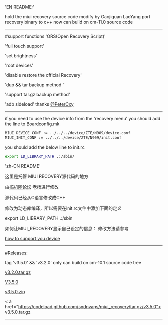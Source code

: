'EN README:'
<p>
hold the miui recovery source code
modify by Gaojiquan LaoYang
port recovery binary to c++
now can build on cm-11.0  source code
</p>

-------------------------------------------------------------
#support functions
'ORS(Open Recovery Script)'

'full touch support'

'set brightness'

'root devices'

'disable restore the official Recovery'

'dup && tar backup method '

'support tar.gz backup method'

'adb sideload' thanks [@PeterCxy](https://github.com/PeterCxy)

----------------------------------------------------------------




if you need to use the device info from the 'recovery menu'
you should add the line to Boardconfig.mk

```bash
MIUI_DEVICE_CONF := ../../../device/ZTE/N909/device.conf
MIUI_INIT_CONF := ../../../device/ZTE/N909/init.conf
```

you should add the below line to init.rc

```bash
export LD_LIBRARY_PATH .:/sbin/
```

'zh-CN README'

这里是托管 MIUI RECOVERY源代码的地方

由[搞机圈论坛](http://www.gaojiquan.com) 老杨进行修改

源代码已经从C语言修改成C++

修改为动态库编译，所以需要在init.rc文件中添加下面的定义

export LD_LIBRARY_PATH .:/sbin

如何让MIUI_RECOVERY显示自己设定的信息：
修改方法请参考

[how to support you device](/devices/README.md)

---------------------------------------------------------------------
#Releases:

tag 'v3.5.0' && 'v3.2.0' only can build on cm-10.1 source code tree 


<a href="https://github.com/sndnvaps/miui_recovery/archive/v3.2.0.tar.gz"> v3.2.0.tar.gz </a>

[V3.5.0](https://github.com/sndnvaps/miui_recovery/releases/tag/v3.5.0)


<a href="https://codeload.github.com/sndnvaps/miui_recovery/zip/v3.5.0"> v3.5.0.zip </a>

< a href="https://codeload.github.com/sndnvaps/miui_recovery/tar.gz/v3.5.0"> v3.5.0.tar.gz </a>

----------------------------------------------------------------------




